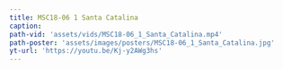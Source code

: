 ```yaml
---
title: MSC18-06 1 Santa Catalina
caption:
path-vid: 'assets/vids/MSC18-06_1_Santa_Catalina.mp4'
path-poster: 'assets/images/posters/MSC18-06_1_Santa_Catalina.jpg'
yt-url: 'https://youtu.be/Kj-y2AWg3hs'
---
```


